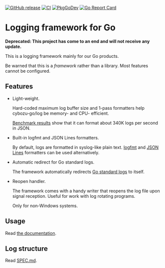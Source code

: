 [![GitHub release](https://img.shields.io/github/release/cybozu-go/log.svg?maxAge=60)][releases]
[![CI](https://github.com/cybozu-go/log/actions/workflows/ci.yaml/badge.svg)](https://github.com/cybozu-go/log/actions/workflows/ci.yaml)
[![PkgGoDev](https://pkg.go.dev/badge/github.com/cybozu-go/log)](https://pkg.go.dev/github.com/cybozu-go/log)
[![Go Report Card](https://goreportcard.com/badge/github.com/cybozu-go/log)](https://goreportcard.com/report/github.com/cybozu-go/log)

Logging framework for Go
========================

**Deprecated: This project has come to an end and will not receive any update.**

This is a logging framework mainly for our Go products.

Be warned that this is a _framework_ rather than a library.
Most features cannot be configured.

Features
--------

* Light-weight.

    Hard-coded maximum log buffer size and 1-pass formatters
    help cybozu-go/log be memory- and CPU- efficient.

    [Benchmark results](https://github.com/cybozu-go/log/commit/77006d9e5ed4094bf5b8e194dc659b60aeea3e03)
    show that it can format about 340K logs per second in JSON.

* Built-in logfmt and JSON Lines formatters.

    By default, logs are formatted in syslog-like plain text.
    [logfmt][] and [JSON Lines][jsonl] formatters can be used alternatively.

* Automatic redirect for Go standard logs.

    The framework automatically redirects [Go standard logs][golog]
    to itself.

* Reopen handler.

    The framework comes with a handy writer that reopens the log file
    upon signal reception.  Useful for work with log rotating programs.

    Only for non-Windows systems.

Usage
-----

Read [the documentation](https://pkg.go.dev/github.com/cybozu-go/log).

Log structure
-------------

Read [SPEC.md](SPEC.md).

[releases]: https://github.com/cybozu-go/log/releases
[logfmt]: https://brandur.org/logfmt
[jsonl]: https://jsonlines.org/
[golog]: https://golang.org/pkg/log/
